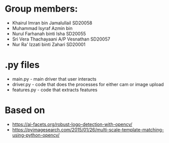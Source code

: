 # Group members:
* Khairul Imran bin Jamalullail SD20058
* Muhammad Isyraf Azmin bin
* Nurul Farhanah binti Isha SD20055 
* Sri Vera Thachayaani A/P Vesnathan SD20057
* Nur Ra' Izzati binti Zahari SD20001

# .py files
* main.py - main driver that user interacts
* driver.py - code that does the processes for either cam or image upload
* features.py - code that extracts features

# Based on
* https://ai-facets.org/robust-logo-detection-with-opencv/
* https://pyimagesearch.com/2015/01/26/multi-scale-template-matching-using-python-opencv/
